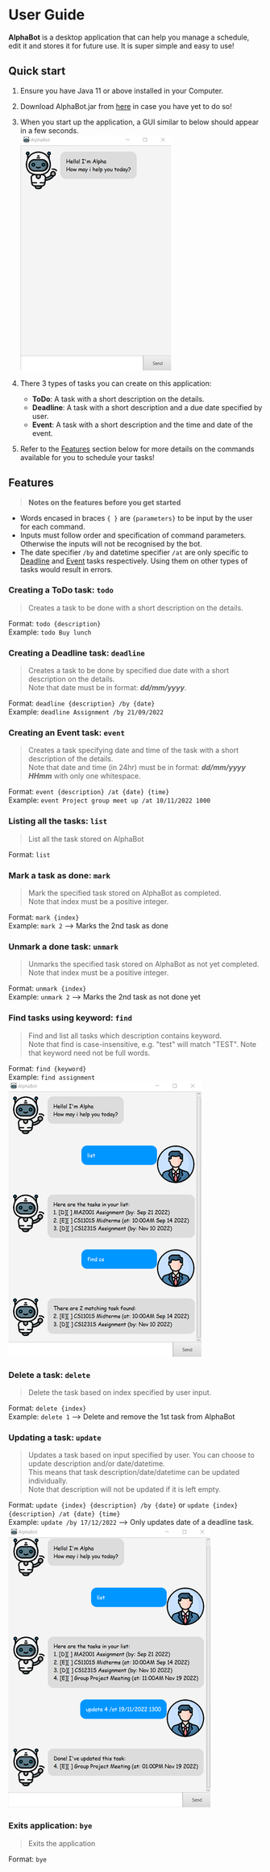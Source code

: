 # User Guide

**AlphaBot** is a desktop application that can help you manage a schedule, edit it and stores it for future use. It is super simple and easy to use!

## Quick start

1. Ensure you have Java 11 or above installed in your Computer.

2. Download AlphaBot.jar from [here](https://github.com/L1uY1jun/ip/releases/tag/A-Release) in case you have yet to do so!

3. When you start up the application, a GUI similar to below should appear in a few seconds. <br>
  ![Ui](images/initialUi.png)

4. There 3 types of tasks you can create on this application:
   * **ToDo**: A task with a short description on the details.
   * **Deadline**: A task with a short description and a due date specified by user.
   * **Event**: A task with a short description and the time and date of the event.

5. Refer to the [Features](#features) section below for more details on the commands available for you to schedule your tasks!

## Features
> **Notes on the features before you get started**
* Words encased in braces `{ }` are `{parameters}` to be input by the user for each command.
* Inputs must follow order and specification of command parameters. <br> Otherwise the inputs will not be recognised by the bot.
* The date specifier `/by` and datetime specifier `/at` are only specific to [Deadline](#creating-a-deadline-task-deadline) and [Event](#creating-an-event-task-event) tasks respectively. Using them on other types of tasks would result in errors.

### Creating a ToDo task: `todo`
> Creates a task to be done with a short description on the details.

Format: `todo {description}`<br>
Example: `todo Buy lunch`

### Creating a Deadline task: `deadline`
> Creates a task to be done by specified due date with a short description on the details. <br>
> Note that date must be in format: ***dd/mm/yyyy***.

Format: `deadline {description} /by {date}` <br>
Example: `deadline Assignment /by 21/09/2022`

### Creating an Event task: `event`
> Creates a task specifying date and time of the task with a short description of the details. <br>
> Note that date and time (in 24hr) must be in format: ***dd/mm/yyyy HHmm*** with only one whitespace.

Format: `event {description} /at {date} {time}`<br>
Example: `event Project group meet up /at 10/11/2022 1000`

### Listing all the tasks: `list`
> List all the task stored on AlphaBot

Format: `list`

### Mark a task as done: `mark`
> Mark the specified task stored on AlphaBot as completed. <br>
> Note that index must be a positive integer.

Format: `mark {index}` <br>
Example: `mark 2` --> Marks the 2nd task as done

### Unmark a done task: `unmark`
> Unmarks the specified task stored on AlphaBot as not yet completed. <br>
> Note that index must be a positive integer.

Format: `unmark {index}` <br>
Example: `unmark 2` --> Marks the 2nd task as not done yet

### Find tasks using keyword: `find`
> Find and list all tasks which description contains keyword. <br>
> Note that find is case-insensitive, e.g. "test" will match "TEST".
> Note that keyword need not be full words.

Format: `find {keyword}` <br>
Example: `find assignment` <br>
  ![Demonstration of find command](images/findCommandDemo.png)

### Delete a task: `delete`
> Delete the task based on index specified by user input.

Format: `delete {index}` <br>
Example: `delete 1` --> Delete and remove the 1st task from AlphaBot

### Updating a task: `update`
> Updates a task based on input specified by user. You can choose to update description and/or
> date/datetime. <br> 
> This means that task description/date/datetime can be updated individually.<br>
> Note that description will not be updated if it is left empty.

Format: `update {index} {description} /by {date}` or `update {index} {description} /at {date} {time}` <br>
Example: `update /by 17/12/2022` --> Only updates date of a deadline task. <br>
  ![Demonstration of update command](images/updateCommandDemo.png)

### Exits application: `bye`
> Exits the application

Format: `bye`

